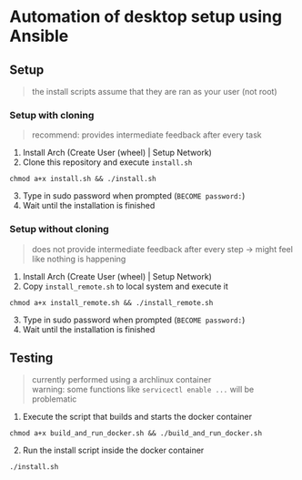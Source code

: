 # Automation of desktop setup using Ansible
## Setup
> the install scripts assume that they are ran as your user (not root)
### Setup with cloning
> recommend: provides intermediate feedback after every task 
1. Install Arch (Create User (wheel) | Setup Network)
2. Clone this repository and execute `install.sh`
```
chmod a+x install.sh && ./install.sh
```
3. Type in sudo password when prompted (`BECOME password:`)
4. Wait until the installation is finished
### Setup without cloning
> does not provide intermediate feedback after every step -> might feel like nothing is happening
1. Install Arch (Create User (wheel) | Setup Network)
2. Copy `install_remote.sh` to local system and execute it  
```
chmod a+x install_remote.sh && ./install_remote.sh
```
3. Type in sudo password when prompted (`BECOME password:`)
4. Wait until the installation is finished
## Testing
> currently performed using a archlinux container  
> warning: some functions like `servicectl enable ...` will be problematic
1. Execute the script that builds and starts the docker container
```
chmod a+x build_and_run_docker.sh && ./build_and_run_docker.sh
```
2. Run the install script inside the docker container
```
./install.sh
```
